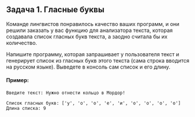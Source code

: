 ## Задача 1. Гласные буквы
Команде лингвистов понравилось качество ваших программ, и они решили заказать у вас функцию для анализатора текста, которая создавала список гласных букв текста, а заодно считала бы их количество.

Напишите программу, которая запрашивает у пользователя текст и генерирует список из гласных букв этого текста (сама строка вводится на русском языке). Выведете в консоль сам список и его длину.


#### Пример:
```
Введите текст: Нужно отнести кольцо в Мордор!

Список гласных букв: ['у', 'о', 'о', 'е', 'и', 'о', 'о', 'о', 'о']
Длина списка: 9

```
